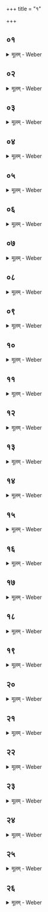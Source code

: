 +++
title = "१"

+++


##  ०१
<details><summary>मूलम् - Weber</summary>

स वै᳘ प्रवराया᳘श्रावयति॥  
तद्य᳘त्प्रवरा᳘याश्राव᳘यति यज्ञो वा᳘ आश्रा᳘वणं यज्ञ᳘मभिव्याहृत्या᳘थ हो᳘तारम् प्र᳘वृणा इ᳘ति त᳘स्मात्प्रवराया᳘श्रावयति॥
</details>

##  ०२
<details><summary>मूलम् - Weber</summary>

स᳘ इध्मसंन᳘हनान्येॗवाभिपद्या᳘श्रावयति॥  
स यद्वा᳘नारभ्य यज्ञ᳘मध्वर्यु᳘राश्राव᳘येद्वेपनो᳘ वा ह स्या᳘दन्यां वा᳘र्त्तिमा᳘र्छेत्॥
</details>

##  ०३
<details><summary>मूलम् - Weber</summary>

तद्धै᳘के॥  
वे᳘दे स्तीर्णा᳘यै बर्हि᳘रभिपद्या᳘श्रावयन्तीध्म᳘स्य वा श᳘कलमपछि᳘द्याभिपद्या᳘श्रावयन्तीदं वै किं᳘चिद्यज्ञ᳘स्येदं᳘ यज्ञ᳘मभिपद्या᳘श्रावयाम इ᳘ति व᳘दन्तस्त᳘दु त᳘था न᳘ कुर्यादेतद्वै किं᳘चिद्यज्ञ᳘स्य यै᳘रिध्मः सं᳘नद्धो भ᳘वत्यग्नि᳘ᳫं᳘ सम्मृज᳘न्ति त᳘द्वेव ख᳘लु यज्ञ᳘मभिपद्या᳘श्रावयति त᳘स्मादिध्मसंन᳘हनान्येॗवाभिपद्या᳘श्रावयेत्॥
</details>

##  ०४
<details><summary>मूलम् - Weber</summary>

स᳘ आश्रा᳘व्य॥  
य᳘ एव᳘ देवा᳘नाᳫं हो᳘ता त᳘मेवा᳘ग्रे प्र᳘वृणिते ऽग्नि᳘मेव त᳘दग्न᳘ये चैॗवैत᳘द्देवे᳘भ्यश्च नि᳘ह्नुते यदहा᳘ग्रे ऽग्नि᳘म् प्रवृणीते त᳘दग्न᳘ये निह्नुते᳘ ऽथ यो᳘ देवा᳘नाᳫं हो᳘ता तम᳘ग्रे प्र᳘वृणीते त᳘दुदेवे᳘भ्यो नि᳘ह्नुते॥
</details>

##  ०५
<details><summary>मूलम् - Weber</summary>

स᳘ आह॥  
अग्नि᳘र्देवो दै᳘व्यो होते᳘त्यग्निर्हि᳘ देवा᳘नाᳫं हो᳘ता त᳘स्मादाहाग्नि᳘र्देवो दै᳘व्यो होते᳘ति त᳘दग्न᳘ये चैव᳘ देवे᳘भ्यश्च नि᳘ह्नुते यदहा᳘ग्रे ऽग्निमा᳘ह त᳘दग्न᳘ये निह्नुते᳘ ऽथ यो᳘ देवा᳘नांहो᳘ता तम᳘ग्र आह त᳘दु देवे᳘भ्यो नि᳘ह्नुते॥
</details>

##  ०६
<details><summary>मूलम् - Weber</summary>

देवा᳘न्यक्षद्विद्वां᳘श्चिकित्वानि᳘ति॥  
एष वै᳘ देवा᳘ननुविद्वान्य᳘दग्निः स᳘ एनाननुविद्वा᳘ननुष्ठ्या᳘ यक्षदि᳘त्येॗवैत᳘दाह॥
</details>

##  ०७
<details><summary>मूलम् - Weber</summary>

मनुष्व᳘द्भरतवदि᳘ति॥  
म᳘नुर्ह वा अ᳘ग्रे यज्ञे᳘नेजे त᳘दनुकृ᳘त्येमाः᳘ प्रजा᳘ यजन्ते त᳘स्मादाह मनुष्वदि᳘ति म᳘नोर्यज्ञ इ᳘त्यु वा᳘ आहुस्त᳘स्माद्वेॗवाह म᳘नुष्वदि᳘ति॥
</details>

##  ०८
<details><summary>मूलम् - Weber</summary>

भरतवदि᳘ति॥  
एष हि᳘ देवे᳘भ्यो हव्यम् भ᳘रति त᳘स्माद्भरॗतो ऽग्निरि᳘त्याहुरेष᳘ उ वा᳘ इमाः᳘ प्रजाः᳘ प्राणो᳘ भूत्वा᳘ बिभर्ति त᳘स्माद्वेॗवाह भरतवदि᳘ति॥
</details>

##  ०९
<details><summary>मूलम् - Weber</summary>

अ᳘थार्षेयम् प्र᳘वृणीते॥  
ऋ᳘षिभ्यश्चैॗवैनमेत᳘द्देवे᳘भ्यश्च नि᳘वेदयत्यय᳘म् महा᳘वीर्यो यो᳘ यज्ञम् प्रा᳘पदि᳘ति त᳘स्मादार्षेयम् प्र᳘वृणीते॥
</details>

##  १०
<details><summary>मूलम् - Weber</summary>

पर᳘स्तादर्वाक्प्र᳘वृणीते॥  
पर᳘स्ताद्ध्य᳘र्वा᳘च्यः प्रजाः᳘ प्रजा᳘यन्ते ज्या᳘यसस्प᳘तय उ चैॗवैतन्नि᳘ह्नुत इदᳫं हि᳘ पिॗतैवाग्रे᳘ ऽथ पुत्रो᳘ ऽथ पौ᳘त्रस्त᳘स्मात्पर᳘स्तादर्वाक्प्र᳘वृणिते॥
</details>

##  ११
<details><summary>मूलम् - Weber</summary>

स᳘ आर्षेय᳘मुॗक्त्वाह॥  
ब्रह्मण्वदि᳘ति ब्र᳘ह्म ह्य᳘ग्निस्त᳘स्मादाह ब्रह्मण्वदित्या᳘ च वक्षदि᳘ति तद्या᳘ एॗवैत᳘द्देव᳘ता आ᳘वोढवा आ᳘ह ता᳘ एॗवैत᳘दाहा᳘ च वक्षदि᳘ति॥
</details>

##  १२
<details><summary>मूलम् - Weber</summary>

ब्राह्मणा᳘ अस्य᳘ यज्ञ᳘स्य प्राविता᳘र इ᳘ति॥  
एते वै᳘ ब्राह्मणा᳘ यज्ञ᳘स्यप्राविता᳘रोॗ ये ऽनूचाना᳘ एतेॗ ह्येनं तन्व᳘त एत᳘ एनं जन᳘यन्ति त᳘दु ते᳘भ्यो नि᳘ह्नुते त᳘स्मादाह ब्राह्मणा᳘ अस्य᳘ यज्ञ᳘स्य प्राविता᳘र इ᳘ति॥
</details>

##  १३
<details><summary>मूलम् - Weber</summary>

असौ मा᳘नुष इ᳘ति॥  
त᳘दिमम् मा᳘नुषᳫं हो᳘तारं प्र᳘वृणीते᳘ होता हैष᳘ पुरा᳘थैत᳘र्हि हो᳘ता॥
</details>

##  १४
<details><summary>मूलम् - Weber</summary>

स प्र᳘वृतो हो᳘ता॥  
जपति देव᳘ता उ᳘पधावति य᳘थानुष्ठ्या᳘ देवे᳘भ्यो वषट्कुर्याद्य᳘थानुष्ठ्या᳘ देवे᳘भ्यो हव्यं व᳘हेद्य᳘था न ह्व᳘लेदेवं᳘ देव᳘ता उ᳘पधावति॥
</details>

##  १५
<details><summary>मूलम् - Weber</summary>

त᳘त्र जपति एत᳘तत्त्वा देव सवितर्वृणत इ᳘ति त᳘त्सविता᳘रम् प्रसवायो᳘पधावति स हि᳘ देवा᳘नाम् प्रसविॗताग्नि᳘ᳫं᳘ होत्राये᳘ति त᳘दग्न᳘ये चैॗवैत᳘द्देवे᳘भ्यश्च नि᳘ह्नुते यदहा᳘ग्रे ऽग्निमा᳘ह त᳘दग्न᳘ये निह्नुते᳘ ऽथ यो᳘ देवा᳘नाᳫं हो᳘ता तम᳘ग्र आह त᳘दु देवे᳘भ्यो नि᳘ह्नुते॥
</details>

##  १६
<details><summary>मूलम् - Weber</summary>

सह᳘ पित्रा᳘ वैश्वानरेणे᳘ति॥  
संवत्सरो वै᳘ पिता᳘ वैश्वानरः᳘ प्रजा᳘पतिस्त᳘त्संवत्सरा᳘यैॗवैत᳘त्प्रजा᳘पतये नि᳘ह्नुते᳘ ऽग्ने पू᳘षन्बृ᳘हस्पते प्र᳘ च वद प्र᳘ च यजे᳘त्यनुवक्ष्यन्वा᳘ एत᳘द्यक्ष्य᳘न्भवति त᳘दैता᳘भ्य एॗवैत᳘द्देव᳘ताभ्यो नि᳘ह्नुते यूयम᳘नुब्रूत यूयं᳘ यजते᳘ति॥
</details>

##  १७
<details><summary>मूलम् - Weber</summary>

व᳘सूनां रातौ᳘ स्याम॥  
रुद्रा᳘णामुर्व्या᳘याᳫं स्वादित्या अ᳘दितये स्यामानेह᳘स इ᳘त्येते वै᳘ त्रया᳘ देवा यद्व᳘सवो रुद्रा᳘ आदित्या᳘ एते᳘षामभि᳘गुप्तौ स्यामे᳘त्येॗवैत᳘दाह॥
</details>

##  १८
<details><summary>मूलम् - Weber</summary>

जु᳘ष्टामद्य᳘ देवे᳘भ्यो वा᳘चमुद्यासमि᳘ति॥  
जु᳘ष्टमद्य᳘ देवे᳘भ्यो᳘ ऽनूच्यासमि᳘त्येॗवैत᳘दाह तद्धि स᳘मृद्धं यो जु᳘ष्टं देवे᳘भ्यो ऽनुब्र᳘वत्॥
</details>

##  १९
<details><summary>मूलम् - Weber</summary>

जु᳘ष्टाम् ब्रह्म᳘भ्य इ᳘ति॥  
जु᳘ष्टमद्य᳘ ब्राह्मणेभ्यो᳘ ऽनूच्यासमि᳘त्येॗवैत᳘दाह तद्धि स᳘मृद्धम् यो जुष्टम् ब्राह्मणे᳘भ्यो ऽनुब्र᳘वत्॥
</details>

##  २०
<details><summary>मूलम् - Weber</summary>

जु᳘ष्टां नराश᳘ᳫं᳘साये᳘ति॥  
प्रजा वै न᳘रस्तत्स᳘र्वाभ्यः प्रजा᳘भ्य आह तद्धि स᳘मृद्धं य᳘श्च वे᳘द य᳘श्च न᳘ साध्व᳘न्ववोचत्साध्व᳘न्ववोचदि᳘त्येव वि᳘सृज्यन्ते य᳘दद्य᳘ होतृव᳘र्ये जिह्मंच᳘क्षुः परा᳘पतत् अग्निष्टत्पु᳘नरा᳘भ्रियाज्जात᳘वेदा वि᳘चर्षणिरि᳘ति य᳘था यान᳘ग्रे ऽग्नी᳘न्होत्रा᳘य प्रा᳘वृणत ते प्रा᳘धन्वन्नेवं यन्मे᳘ ऽत्र प्रवरेणा᳘मायि त᳘न्मे पु᳘नरा᳘प्यायये᳘त्येॗवैत᳘दाह त᳘थो हास्यैतत्पु᳘नरा᳘प्यायते॥
</details>

##  २१
<details><summary>मूलम् - Weber</summary>

अ᳘थाध्वर्युं᳘ चाग्नी᳘धं च स᳘म्मृशति॥  
म᳘नो वा᳘ अध्वर्युर्वाग्घो᳘ता तन्म᳘नश्चैॗवैतद्वा᳘चं च सं᳘दधाति॥
</details>

##  २२
<details><summary>मूलम् - Weber</summary>

त᳘त्र जपति॥  
ष᳘ण्मोर्वीर᳘ᳫं᳘हसस्पान्त्वग्नि᳘श्च पृथिवी चा᳘पश्च वा᳘जश्चा᳘हश्च रा᳘त्रिश्चे᳘त्येता᳘ मा देव᳘ता आ᳘र्त्तेर्गोपायन्त्वि᳘त्येॗवैत᳘दाह त᳘स्यो हि न᳘ ह्वला᳘स्ति य᳘मेता᳘ देव᳘ता आ᳘र्त्तेर्गोपाये᳘युः॥
</details>

##  २३
<details><summary>मूलम् - Weber</summary>

अ᳘थ होतृष᳘दनमुपा᳘वर्तते॥  
स᳘ होतृष᳘दनादे᳘कं तृ᳘णं नि᳘रस्यति नि᳘रस्तः पराव᳘सुरि᳘ति पुराव᳘सुर्ह वै नामा᳘सुराणाᳫं हो᳘ता स त᳘मेॗवैत᳘द्धोतृष᳘दनान्नि᳘रस्यति॥
</details>

##  २४
<details><summary>मूलम् - Weber</summary>

अ᳘थ होतृष᳘दन उ᳘पविशति॥  
इद᳘मह᳘मर्वाव᳘सोः स᳘दने सीदामी᳘त्यर्वाव᳘सुर्वै ना᳘म देवा᳘नाᳫं हो᳘ता त᳘स्यैॗवैतत्स᳘दने सीदति॥
</details>

##  २५
<details><summary>मूलम् - Weber</summary>

त᳘त्र जपति विश्वकर्मस्तनूपा᳘ असि मा मो᳘दोषिष्टं मा᳘ मा हिंसिष्टमेष᳘ वां लोक इत्यु᳘दङ्ङेजत्यन्तरा वा᳘ एत᳘दाहवनि᳘यं च गा᳘र्हपत्यं चास्ते त᳘दु ता᳘भ्यां नि᳘ह्नुते मा मो᳘दोषिष्टं मा᳘ मा हिंसिष्टमि᳘ति त᳘था हैनमेतौ न᳘ हिंस्तः᳟॥
</details>

##  २६
<details><summary>मूलम् - Weber</summary>

अ᳘थाग्निमी᳘क्षमाणो जपति॥  
वि᳘श्वे देवाः शास्त᳘न मा यथे᳘ह हो᳘ता वृतो᳘ मन᳘वै य᳘न्निष᳘द्य प्र᳘ मे ब्रूत भागधे᳘यं य᳘था वो ये᳘न पथा᳘ हव्यमा᳘ वो व᳘हानी᳘ति य᳘था ये᳘भ्यः पक्वᳫं स्यात्ता᳘न्ब्रूयाद्व᳘नु मा शास्त य᳘था व आहरि᳘ष्यामि य᳘था वः परिवेक्ष्यामी᳘त्येव᳘मेॗवैत᳘द्देवे᳘षु प्रशा᳘सनमिछते᳘ ऽनु मा शास्त य᳘था वो ऽनुष्ठ्या᳘ वषट्कुर्या᳘मनुष्ट्या᳘ हव्यं व᳘हेयमि᳘ति त᳘स्मादेवं᳘ जपति॥
</details>
